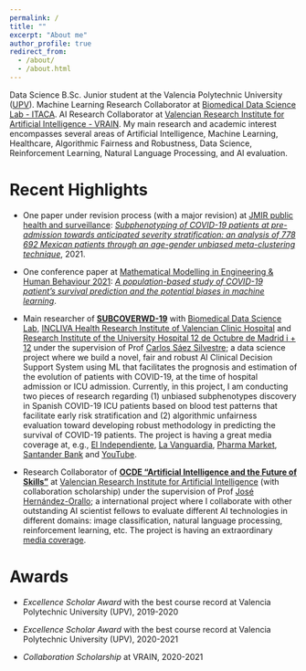```yaml
---
permalink: /
title: ""
excerpt: "About me"
author_profile: true
redirect_from: 
  - /about/
  - /about.html
---
```




Data Science B.Sc. Junior student at the Valencia Polytechnic University ([UPV](http://www.upv.es/)). Machine Learning Research Collaborator at [Biomedical Data Science Lab - ITACA](https://www.bdslab.upv.es/). AI Research Collaborator at [Valencian Research Institute for Artificial Intelligence - VRAIN](https://vrain.upv.es/). My main research and academic interest encompasses several areas of Artificial Intelligence, Machine Learning, Healthcare, Algorithmic Fairness and Robustness, Data Science, Reinforcement Learning, Natural Language Processing, and AI evaluation.

Recent Highlights
======

* One paper under revision process (with a major revision) at [JMIR public health and surveillance](https://publichealth.jmir.org/): [*Subphenotyping of COVID-19 patients at pre-admission towards anticipated severity stratification: an analysis of 778 692 Mexican patients through an age-gender unbiased meta-clustering technique*](https://doi.org/10.1101/2021.02.21.21252132), 2021.

* One conference paper at [Mathematical Modelling in Engineering & Human Behaviour 2021](https://www.imm.upv.es/jornadas/2021/home.html):  [*A population-based study of COVID-19 patient’s survival prediction and the potential biases in machine learning*](https://jornadas.imm.upv.es/proceedings/Modelling2021.pdf).

* Main researcher of [**SUBCOVERWD-19**](http://www.itaca.upv.es/projects_page/single-projects/) with [Biomedical Data Science Lab](https://www.bdslab.upv.es/), [INCLIVA Health Research Institute of Valencian Clinic Hospital](https://www.incliva.es/) and [Research Institute of the University Hospital 12 de Octubre de Madrid i + 12](https://imas12.es/) under the supervision of Prof [Carlos Sáez Silvestre](http://personales.upv.es/carsaesi/#about); a data science project where we build a novel, fair and robust AI Clinical Decision Support System using ML that facilitates the prognosis and estimation of the evolution of patients with COVID-19, at the time of hospital admission or ICU admission.
Currently, in this project, I am conducting two pieces of research regarding (1) unbiased subphenotypes discovery in Spanish COVID-19 ICU patients based on blood test patterns  that facilitate early risk stratification and (2) algorithmic unfairness evaluation toward developing robust methodology in predicting the survival of COVID-19 patients. 
The project is having a great media coverage at, e.g., [El Independiente](https://www.elindependiente.com/futuro/2020/08/04/desarrollan-un-sistema-de-ia-para-pronostico-personalizado-de-afectados-covid-19/), [La Vanguardia](https://www.lavanguardia.com/local/valencia/20200804/482675943882/un-nuevo-sistema-de-inteligencia-artificial-facilitara-el-pronostico-y-la-evolucion-de-los-pacientes.html), [Pharma Market](https://www.phmk.es/i-d/nuevo-sistema-de-inteligencia-artificial-facilitara-el-pronostico-y-evolucion-del-covid-19), [Santander Bank](https://www.santander.com/en/stories/the-supera-covid-19-fund-eur-85-million-to-tackle-coronavirus-in-spain) and [YouTube](https://www.youtube.com/watch?v=oFAx1dFhXu8).  

* Research Collaborator of [**OCDE “Artificial Intelligence and the Future of Skills”**](https://www.oecd.org/education/ceri/) at [Valencian Research Institute for Artificial Intelligence](https://vrain.upv.es/) (with collaboration scholarship) under the supervision of Prof [José Hernández-Orallo](http://josephorallo.webs.upv.es/); a international project where I collaborate with other outstanding AI scientist fellows to evaluate different AI technologies in different domains: image classification, natural language processing, reinforcement learning, etc. The project is having an extraordinary [media coverage](https://www.google.com/search?rlz=1C1CHBF_esES918ES918&tbm=nws&sxsrf=AOaemvJyQQjJ8qEeNu7Zg_njAqxBUu6cww:1640518127488&q=OECD+Artificial+Intelligence+and+the+Future+of+Skills&sa=X&ved=2ahUKEwiE5vGhroH1AhWvz4UKHWtfDM0QgwN6BAgVEAE&biw=1421&bih=1021&dpr=1.21).

Awards
======

* *Excellence Scholar Award* with the best course record at Valencia Polytechnic University (UPV), 2019-2020

* *Excellence Scholar Award* with the best course record at Valencia Polytechnic University (UPV), 2020-2021

* *Collaboration Scholarship* at VRAIN, 2020-2021 
